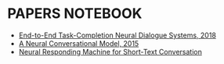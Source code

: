 <!-- docs/_sidebar.md -->

# PAPERS NOTEBOOK

* [End-to-End Task-Completion Neural Dialogue Systems, 2018](papers/end-to-end-task-completion-neural-dialogue-systems.md)
* [A Neural Conversational Model, 2015](papers/a-neural-conversational-model.md)
* [Neural Responding Machine for Short-Text Conversation](papers/neural-responding-machine-for-short-text-conversation.md)
